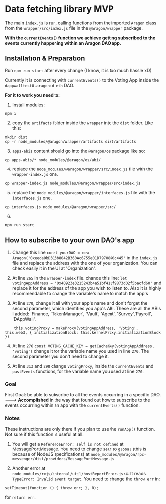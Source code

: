 # Data fetching library MVP

The main `index.js` is run, calling functions from the imported `Aragon` class from the `wrapper/src/index.js` file in the `@aragon/wrapper` package.

<b>With the `currentEvents()` function we achieve getting subscribed to the events currently happening within an Aragon DAO app.</b>

## Installation & Preparation

Run `npm run start` after every change (I know, it is too much hassle xD)

Currently it is connecting with `currentEvents()` to the Voting App inside the `dappwalltest0.aragonid.eth` DAO.

<b>For it to work you need to:</b>

1. Install modules:
```
npm i
```
2. copy the `artifacts` folder inside the `wrapper` into the `dist` folder. Like this:
```
mkdir dist
cp -r node_modules/@aragon/wrapper/artifacts dist/artifacts
```
3. `apps-abis` content should go into the `@aragon/os` package like so:
```
cp apps-abis/* node_modules/@aragon/os/abi/
```
4. replace the `node_modules/@aragon/wrapper/src/index.js` file with the `wrapper-index.js` one.
```
cp wrapper-index.js node_modules/@aragon/wrapper/src/index.js
```

5. replace the `node_modules/@aragon/wrapper/interfaces.js` file with the `interfaces.js` one.
```
cp interfaces.js node_modules/@aragon/wrapper/src/
```
6. 
```
npm run start
```

## How to subscribe to your own DAO's app

1. Change this line `const yourDAO = new Aragon('0xeeda0bD313b8042B360Ac6755e01D7970860c445'` in the `index.js` file and replace the address with the one of your organization. You can check easily it in the UI at 'Organization'.

2. At line `265` in the `wrapper-index` file, change this line:
`let votingAppAddress = '0x40923e3215243b4a51bf411f9873d02f5bacfd60'`
and replace it for the address of the app you wish to listen to. Also it is highly recommendable to change the variable's name to match the app's

3. At line `270`, change it all with your app's name and don't forget the second parameter, which identifies you app's ABI. 
These are all the ABIs I added: 'Finance, 'TokenManager', 'Vault', 'Agent', 'Survey','Payroll', 'DAppWall'.
```
    this.votingProxy = makeProxy(votingAppAddress, 'Voting', this.web3, { initializationBlock: this.kernelProxy.initializationBlock })
```

4. At line `276` `const VOTING_CACHE_KEY = getCacheKey(votingAppAddress, 'voting')` change it for the variable name you used in line `270`. The second parameter you don't need to change it.

5. At line `313` and `298` change `votingProxy`, inside the `currentEvents` and `pastEvents` functions, for the variable name you used at line `270`.

### Goal

First Goal: be able to subscribe to all the events occurring in a specific DAO. 
---> <b>Accomplished</b> in the way that found out how to subscribe to the events occurring within an app with the `currentEvents()` function.

### Notes 

These instructions are only there if you plan to use the `runApp()` function. Not sure if this function is useful at all.

1. You will get a `ReferenceError: self is not defined` at MessagePortMessage. You need to change `self` to `global` (this is because of NodeJS specifications) at `node_modules/@aragon/rpc-messenger/dist/providers/MessagePortMessage.js`

2. Another error at `node_modules/rxjs/internal/util/hostReportError.js:4`. It reads `TypeError: Invalid event target`.
You need to change the `throw err` in:
``` 
setTimeout(function () { throw err; }, 0);
```
for `return err`.
